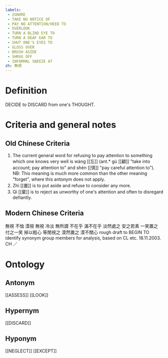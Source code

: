 ```yaml
---
labels: 
 - IGNORE
 - TAKE NO NOTICE OF
 - PAY NO ATTENTION/HEED TO
 - OVERLOOK
 - TURN A BLIND EYE TO
 - TURN A DEAF EAR TO
 - SHUT ONE'S EYES TO
 - GLOSS OVER
 - BRUSH ASIDE
 - SHRUG OFF
 - INFORMAL SNEEZE AT
zh: 無視
---
```


# Definition
DECIDE to DISCARD from one's THOUGHT.
# Criteria and general notes
## Old Chinese Criteria
1. The current general word for refusing to pay attention to something which one knows very well is wàng [[忘]] (ant.* gù [[顧]] "take into account; pay attention to" and shèn [[慎]] "pay careful attention to"). NB: This meaning is much more common than the other meaning "forget", where this antonym does not apply.　
2. Zhì [[置]] is to put aside and refuse to consider any more.
3. Qì [[棄]] is to reject as unworthy of one's attention and often to disregard defiantly.
## Modern Chinese Criteria
無視
不恤
漠視
無視
冷淡
無所謂
不在乎
滿不在乎
淡然處之
安之若素
一笑置之
付之一笑
掉以輕心
等閒視之
漠然置之
漠不關心
rough draft to BEGIN TO identify synonym group members for analysis, based on CL etc. 18.11.2003. CH ／
# Ontology

## Antonym
[[ASSESS]]
[[LOOK]]
## Hypernym
[[DISCARD]]
## Hyponym
[[NEGLECT]]
[[EXCEPT]]